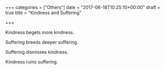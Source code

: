 +++
categories = ["Others"]
date = "2017-06-18T10:25:10+00:00"
draft = true
title = "Kindness and Suffering"

+++


Kindness begets more kindness.

Suffering breeds deeper suffering.

Suffering dismisses kindness.

Kindness ruins suffering.